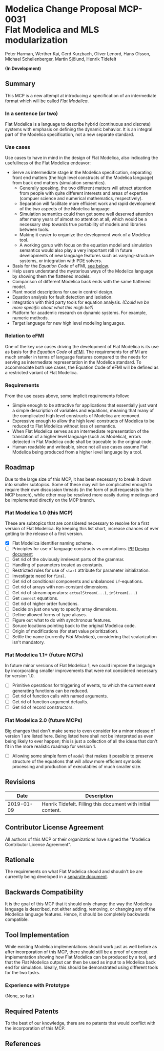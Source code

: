 # Modelica Change Proposal MCP-0031<br/>Flat Modelica and MLS modularization
Peter Harman, Werther Kai, Gerd Kurzbach, Oliver Lenord, Hans Olsson, Michael Schellenberger, Martin Sjölund, Henrik Tidefelt

**(In Development)**

## Summary
This MCP is a new attempt at introducing a specification of an intermediate format which will be called _Flat Modelica_.

### In a sentence (or two)
Flat Modelica is a language to describe hybrid (continuous and discrete) systems with emphasis on defining the dynamic behavior.  It is an integral part of the Modelica specification, not a new separate standard. 

### Use cases
Use cases to have in mind in the design of Flat Modelica, also indicating the usefullness of the Flat Modelica endeavor:
* Serve as intermediate stage in the Modelica specification, separating front end matters (the high level constructs of the Modelica language) from back end matters (simulation semantics).
  - Generally speaking, the two different matters will attract attention from people with quite different interests and areas of expertise (compuer science and numerical mathematics, respectively).
  - Separation will facilitate more efficient work and rapid development of the two aspects of the Modelica language.
  - Simulation semantics could then get some well deserved attention after many years of almost no attention at all, which would be a necessary step towards true portability of models and libraries between tools.
  - Making it easier to organize the development work of a Modelica tool.
  - A working gorup with focus on the equation model and simulation semantics would also play a very important roll in future developments of new language features such as varying-structure systems, or integration with PDE solvers.
* Basis for the _Equation Code_ of eFMI, [see below](#Relation-to-eFMI).
* Help users understand the mysterious ways of the Modelica language by showing them the flattened models.
* Comparison of different Modelica back ends with the same flattened model.
* Plant model descriptions for use in control design.
* Equation analysis for fault detection and isolation.
* Integration with third party tools for equation analysis.  _(Could we be more specific about what this migh be?)_
* Platform for academic research on dynamic systems.  For example, numeric methods.
* Target language for new high level modeling languages.

### Relation to eFMI
One of the key use cases driving the development of Flat Modelica is its use as basis for the _Equation Code_ of [eFMI](https://itea3.org/index.php/project/emphysis.html).  The requirements for eFMI are much smaller in terms of language features compared to the needs for serving as intermediate representation in the Modelica standard.  To accommodate both use cases, the Equation Code of eFMI will be defined as a restricted variant of Flat Modelica.

### Requirements
From the use cases above, some implicit requirements follow:
* Simple enough to be attractive for applications that essentially just want a simple description of variables and equations, meaning that many of the complicated high level constructs of Modelica are removed.
* Expressive enough to allow the high level constructs of Modelica to be reduced to Flat Modelica without loss of semantics.
* When Flat Modelica serves as an intermediate representation of the translation of a higher level language (such as Modelica), errors detected in Flat Modelica code shall be traceable to the original code.
* Human readable and writeable, since not all use cases assume Flat Modelica being produced from a higher level language by a tool.

## Roadmap
Due to the large size of this MCP, it has been necessary to break it down into smaller subtopics.  Some of these may will be complicated enough to require their own discussion threads (in the form of pull requeststs to the MCP branch), while other may be resolved more easily during meetings and be implemented directly on the MCP branch.

### Flat Modelica 1.0 (this MCP)
These are subtopics that are considered necessary to resolve for a first version of Flat Modelica.  By keeping this list short, increase chances of ever getting to the release of a first version.
- [x] Flat Modelica identifier naming scheme.
- [ ] Principles for use of language constructs vs annotations.  [PR](https://github.com/modelica/ModelicaSpecification/pull/2459)  [Design document](https://github.com/modelica/ModelicaSpecification/blob/MCP/0031-annotations/RationaleMCP/0031/annotations.md)
- [ ] Get rid of the obviously irrelevant parts of the grammar.
- [ ] Handling of parameters treated as constants.
- [ ] Restricted rules for use of `start` attribute for parameter initialization.
- [ ] Investigate need for `final`.
- [ ] Get rid of conditional components and unbalanced `if`-equations.
- [ ] Get rid of arrays with non-constant dimensions.
- [ ] Get rid of stream operators: `actualStream(...)`, `inStream(...)`
- [ ] Get `connect` equations.
- [ ] Get rid of higher order functions.
- [ ] Decide on just one way to specify array dimensions.
- [ ] Define allowed forms of type aliases.
- [ ] Figure out what to do with synchronous features.
- [ ] Soruce locations pointing back to the original Modelica code.
- [ ] Origin of modifications (for start value prioritization).
- [ ] Settle the name (currently _Flat Modelica_), considering that scalarization isn't mandatory.

### Flat Modelica 1.1+ (future MCPs)
In future minor versions of Flat Modelica 1, we could improve the language by incorporating smaller improvements that were not considered necessary for version 1.0.
- [ ] Primitive operations for triggering of events, to which the current event generating functions can be reduced.
- [ ] Get rid of function calls with named arguments.
- [ ] Get rid of function argument defaults.
- [ ] Get rid of record constructors.

### Flat Modelica 2.0 (future MCPs)
Big changes that don't make sense to even consider for a minor release of version 1 are listed here.  Being listed here shall not be interpreted as even being likely to ever happen; this is just a collection of all the ideas that don't fit in the more realistic roadmap for version 1.
- [ ] Allowing some simple form of `model` that makes it possible to preserve structure of the equations that will allow more efficient symbolic processing and production of executables of much smaller size.

## Revisions
| Date | Description |
| --- | --- |
| 2019-01-09 | Henrik Tidefelt. Filling this document with initial content. |

## Contributor License Agreement
All authors of this MCP or their organizations have signed the "Modelica Contributor License Agreement". 

## Rationale
The requirements on what Flat Modelica should and shoudn't be are currently being developed in a [separate document](Flat-Modelica-requirements.md).

## Backwards Compatibility
It is the goal of this MCP that it should only change the way the Modelica language is described, not either adding, removing, or changing any of the Modelica language features.  Hence, it should be completely backwards compatible.

## Tool Implementation
While existing Modelica implementations should work just as well before as after incorporation of this MCP, there should still be a proof of concept implementation showing how Flat Modelica can be produced by a tool, and that the Flat Modelica output can then be used as input to a Modelica back end for simulation.  Ideally, this should be demonstrated using different tools for the two tasks.

### Experience with Prototype
(None, so far.)

## Required Patents
To the best of our knowledge, there are no patents that would conflict with the incorporation of this MCP.

## References
